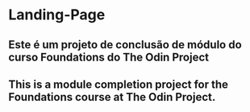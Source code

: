 # Landing-Page

## Este é um projeto de conclusão de módulo do curso Foundations do The Odin Project

## This is a module completion project for the Foundations course at The Odin Project.